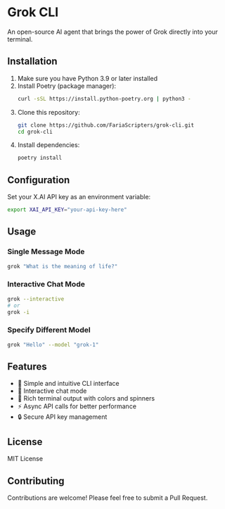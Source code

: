 # Grok CLI

An open-source AI agent that brings the power of Grok directly into your terminal.

## Installation

1. Make sure you have Python 3.9 or later installed
2. Install Poetry (package manager):
   ```bash
   curl -sSL https://install.python-poetry.org | python3 -
   ```
3. Clone this repository:
   ```bash
   git clone https://github.com/FariaScripters/grok-cli.git
   cd grok-cli
   ```
4. Install dependencies:
   ```bash
   poetry install
   ```

## Configuration

Set your X.AI API key as an environment variable:
```bash
export XAI_API_KEY="your-api-key-here"
```

## Usage

### Single Message Mode
```bash
grok "What is the meaning of life?"
```

### Interactive Chat Mode
```bash
grok --interactive
# or
grok -i
```

### Specify Different Model
```bash
grok "Hello" --model "grok-1"
```

## Features

- 🚀 Simple and intuitive CLI interface
- 💬 Interactive chat mode
- 🎨 Rich terminal output with colors and spinners
- ⚡ Async API calls for better performance
- 🔒 Secure API key management

## License

MIT License

## Contributing

Contributions are welcome! Please feel free to submit a Pull Request.
